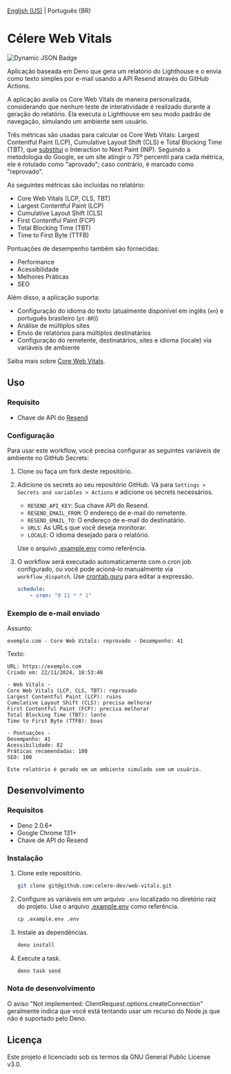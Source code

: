 [English (US)](./README.md) | Português (BR)

# Célere Web Vitals

![Dynamic JSON Badge](https://img.shields.io/badge/dynamic/json?url=https%3A%2F%2Fapi.github.com%2Frepos%2Fcelere-dev%2Fcelere-web-vitals%2Factions%2Fworkflows%2F128475555%2Fruns%3Fstatus%3Dcompleted%26per_page%3D1&query=%24.workflow_runs%5B0%5D.run_started_at&style=flat-square&label=último%20e-mail%20enviado&color=%232f0b48&link=https%3A%2F%2Fgithub.com%2Fcelere-dev%2Fcelere-web-vitals%2Factions)

Aplicação baseada em Deno que gera um relatório do Lighthouse e o envia como texto simples por e-mail usando a API Resend através do GitHub Actions.

A aplicação avalia os Core Web Vitals de maneira personalizada, considerando que nenhum teste de interatividade é realizado durante a geração do relatório. Ela executa o Lighthouse em seu modo padrão de navegação, simulando um ambiente sem usuário.

Três métricas são usadas para calcular os Core Web Vitals: Largest Contentful Paint (LCP), Cumulative Layout Shift (CLS) e Total Blocking Time (TBT), que [substitui](https://web.dev/articles/inp?hl=pt-br#lab-measurement) o Interaction to Next Paint (INP). Seguindo a metodologia do Google, se um site atingir o 75º percentil para cada métrica, ele é rotulado como "aprovado"; caso contrário, é marcado como "reprovado".

As seguintes métricas são incluídas no relatório:

- Core Web Vitals (LCP, CLS, TBT)
- Largest Contentful Paint (LCP)
- Cumulative Layout Shift (CLS)
- First Contentful Paint (FCP)
- Total Blocking Time (TBT)
- Time to First Byte (TTFB)

Pontuações de desempenho também são fornecidas:

- Performance
- Acessibilidade
- Melhores Práticas
- SEO

Além disso, a aplicação suporta:

- Configuração do idioma do texto (atualmente disponível em inglês (`en`) e português brasileiro (`pt-BR`))
- Análise de múltiplos sites
- Envio de relatórios para múltiplos destinatários
- Configuração do remetente, destinatários, sites e idioma (locale) via variáveis de ambiente

Saiba mais sobre [Core Web Vitals](https://web.dev/explore/learn-core-web-vitals?hl=pt-br).

## Uso

### Requisito

- Chave de API do [Resend](https://resend.com/)

### Configuração

Para usar este workflow, você precisa configurar as seguintes variáveis de ambiente no GitHub Secrets:

1. Clone ou faça um fork deste repositório.

2. Adicione os secrets ao seu repositório GitHub. Vá para `Settings > Secrets and variables > Actions` e adicione os secrets necessários.

    - `RESEND_API_KEY`: Sua chave API do Resend.
    - `RESEND_EMAIL_FROM`: O endereço de e-mail do remetente.
    - `RESEND_EMAIL_TO`: O endereço de e-mail do destinatário.
    - `URLS`: As URLs que você deseja monitorar.
    - `LOCALE`: O idioma desejado para o relatório.

    Use o arquivo [.example.env](.example.env) como referência.

3. O workflow será executado automaticamente com o cron job configurado, ou você pode acioná-lo manualmente via `workflow_dispatch`. Use [crontab.guru](https://crontab.guru/) para editar a expressão.

    ```yaml
    schedule:
        - cron: "0 11 * * 1"
    ```

### Exemplo de e-mail enviado

Assunto:
```
exemplo.com - Core Web Vitals: reprovado - Desempenho: 41
```

Texto:
```
URL: https://exemplo.com
Criado em: 22/11/2024, 18:53:48

- Web Vitals -
Core Web Vitals (LCP, CLS, TBT): reprovado
Largest Contentful Paint (LCP): ruins
Cumulative Layout Shift (CLS): precisa melhorar
First Contentful Paint (FCP): precisa melhorar
Total Blocking Time (TBT): lento
Time to First Byte (TTFB): boas

- Pontuações -
Desempenho: 41
Acessibilidade: 82
Práticas recomendadas: 100
SEO: 100

Este relatório é gerado em um ambiente simulado sem um usuário.
```

## Desenvolvimento

### Requisitos

- Deno 2.0.6+
- Google Chrome 131+
- Chave de API do Resend

### Instalação

1. Clone este repositório.

    ```bash
    git clone git@github.com:celere-dev/web-vitals.git
    ```

2. Configure as variáveis em um arquivo `.env` localizado no diretório raiz do projeto. Use o arquivo [.example.env](.example.env) como referência.

    ```bash
    cp .example.env .env
    ```

3. Instale as dependências.

    ```bash
    deno install
    ```

4. Execute a task.

    ```bash
    deno task send
    ```

### Nota de desenvolvimento

O aviso "Not implemented: ClientRequest.options.createConnection" geralmente indica que você está tentando usar um recurso do Node.js que não é suportado pelo Deno.

## Licença

Este projeto é licenciado sob os termos da GNU General Public License v3.0.
